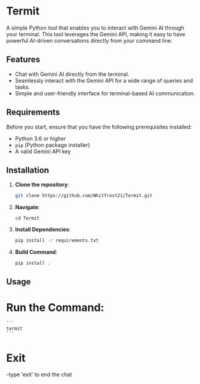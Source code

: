 # Termit

A simple Python tool that enables you to interact with Gemini AI through your terminal. This tool leverages the Gemini API, making it easy to have powerful AI-driven conversations directly from your command line.

## Features

- Chat with Gemini AI directly from the terminal.
- Seamlessly interact with the Gemini API for a wide range of queries and tasks.
- Simple and user-friendly interface for terminal-based AI communication.

## Requirements

Before you start, ensure that you have the following prerequisites installed:

- Python 3.6 or higher
- `pip` (Python package installer)
- A valid Gemini API key

## Installation

1. **Clone the repository**:
   ```bash
   git clone https://github.com/Whitfrost21/Termit.git
   ```
2. **Navigate**:
   ```
   cd Termit
   ```
3. **Install Dependencies**:
   ```bash
   pip install -r requirements.txt
   ```
4. **Build Command**:
   ```
   pip install .
   ```

## Usage

# **Run the Command**:

    ```
    termit
    ```

# **Exit**

-type 'exit' to end the chat
